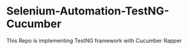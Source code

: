 # Selenium-Automation-TestNG-Cucumber
This Repo is implementing TestNG framework with Cucumber Rapper

